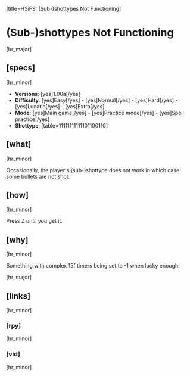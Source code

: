 [title=HSiFS: (Sub-)shottypes Not Functioning]
# (Sub-)shottypes Not Functioning
[hr_major]

## [specs]
[hr_minor]

* **Versions**: [yes]1.00a[/yes]
* **Difficulty**: [yes]Easy[/yes] - [yes]Normal[/yes] - [yes]Hard[/yes] - [yes]Lunatic[/yes] - [yes]Extra[/yes]
* **Mode**: [yes]Main game[/yes] -  [yes]Practice mode[/yes] - [yes]Spell practice[/yes]
* **Shottype**:  [table=11111111111101100110]


## [what] 
[hr_minor]

Occasionally, the player's (sub-)shottype does not work in which case some bullets are not shot.
## [how]
[hr_minor]

Press Z until you get it.

## [why]
[hr_minor]

Something with complex 15f timers being set to -1 when lucky enough.

[hr_major]
## [links]
[hr_minor]
### [rpy]
[hr_minor]
### [vid]
[hr_minor]
